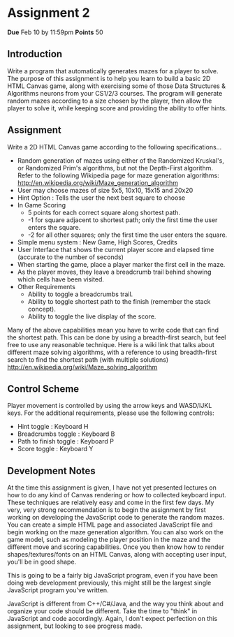 Assignment 2
============

**Due** Feb 10 by 11:59pm **Points** 50

Introduction
------------

Write a program that automatically generates mazes for a player to solve.  The purpose of this assignment is to help you learn to build a basic 2D HTML Canvas game, along with exercising some of those Data Structures & Algorithms neurons from your CS1/2/3 courses.  The program will generate random mazes according to a size chosen by the player, then allow the player to solve it, while keeping score and providing the ability to offer hints.

Assignment
----------

Write a 2D HTML Canvas game according to the following specifications...

* Random generation of mazes using either of the Randomized Kruskal's, or Randomized Prim's algorithms, but not the Depth-First algorithm. Refer to the following Wikipedia page for maze generation algorithms: http://en.wikipedia.org/wiki/Maze_generation_algorithm
* User may choose mazes of size 5x5, 10x10, 15x15 and 20x20
* Hint Option : Tells the user the next best square to choose
* In Game Scoring
  * 5 points for each correct square along shortest path.
  * -1 for square adjacent to shortest path; only the first time the user enters the square.
  * -2 for all other squares; only the first time the user enters the square.
* Simple menu system : New Game, High Scores, Credits
* User Interface that shows the current player score and elapsed time (accurate to the number of seconds)
* When starting the game, place a player marker the first cell in the maze.
* As the player moves, they leave a breadcrumb trail behind showing which cells have been visited.
* Other Requirements
  * Ability to toggle a breadcrumbs trail.
  * Ability to toggle shortest path to the finish (remember the stack concept).
  * Ability to toggle the live display of the score.
  
Many of the above capabilities mean you have to write code that can find the shortest path. This can be done by using a breadth-first search, but feel free to use any reasonable technique. Here is a wiki link that talks about different maze solving algorithms, with a reference to using breadth-first search to find the shortest path (with multiple solutions) http://en.wikipedia.org/wiki/Maze_solving_algorithm 

Control Scheme
--------------

Player movement is controlled by using the arrow keys and WASD/IJKL keys.  For the additional requirements, please use the following controls:

* Hint toggle : Keyboard H
* Breadcrumbs toggle : Keyboard B
* Path to finish toggle : Keyboard P
* Score toggle : Keyboard Y

Development Notes
-----------------

At the time this assignment is given, I have not yet presented lectures on how to do any kind of Canvas rendering or how to collected keyboard input.  These techniques are relatively easy and come in the first few days.  My very, very strong recommendation is to begin the assignment by first working on developing the JavaScript code to generate the random mazes.  You can create a simple HTML page and associated JavaScript file and begin working on the maze generation algorithm.  You can also work on the game model, such as modeling the player position in the maze and the different move and scoring capabilities.  Once you then know how to render shapes/textures/fonts on an HTML Canvas, along with accepting user input, you'll be in good shape.

This is going to be a fairly big JavaScript program, even if you have been doing web development previously, this might still be the largest single JavaScript program you've written.

JavaScript is different from C++/C#/Java, and the way you think about and organize your code should be different.  Take the time to "think" in JavaScript and code accordingly.  Again, I don't expect perfection on this assignment, but looking to see progress made.

